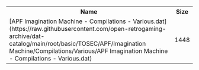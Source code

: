 <table>
<tr><th>Name</th><th>Size</th></tr>
<tr><td>
[APF Imagination Machine - Compilations - Various.dat](https://raw.githubusercontent.com/open-retrogaming-archive/dat-catalog/main/root/basic/TOSEC/APF/Imagination Machine/Compilations/Various/APF Imagination Machine - Compilations - Various.dat)
</td><td>1448</td></tr>
</table>
